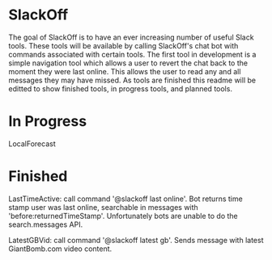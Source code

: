 # SlackOff
The goal of SlackOff is to have an ever increasing number of useful Slack tools. These tools will be available by calling SlackOff's chat bot with commands associated with certain tools. The first tool in development is a simple navigation tool which allows a user to revert the chat back to the moment they were last online. This allows the user to read any and all messages they may have missed. As tools are finished this readme will be editted to show finished tools, in progress tools, and planned tools.

# In Progress
LocalForecast
# Finished
LastTimeActive: call command '@slackoff last online'. Bot returns time stamp user was last online, searchable in messages with 'before:returnedTimeStamp'. Unfortunately bots are unable to do the search.messages API.

LatestGBVid: call command '@slackoff latest gb'. Sends message with latest GiantBomb.com video content.
